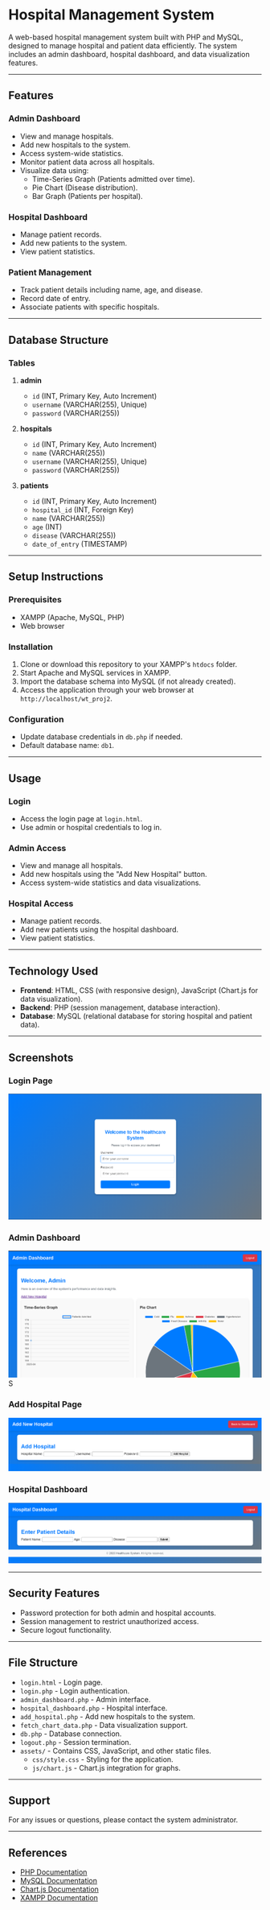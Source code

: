 # Hospital Management System

A web-based hospital management system built with PHP and MySQL, designed to manage hospital and patient data efficiently. The system includes an admin dashboard, hospital dashboard, and data visualization features.

---

## Features

### Admin Dashboard
- View and manage hospitals.
- Add new hospitals to the system.
- Access system-wide statistics.
- Monitor patient data across all hospitals.
- Visualize data using:
  - Time-Series Graph (Patients admitted over time).
  - Pie Chart (Disease distribution).
  - Bar Graph (Patients per hospital).

### Hospital Dashboard
- Manage patient records.
- Add new patients to the system.
- View patient statistics.

### Patient Management
- Track patient details including name, age, and disease.
- Record date of entry.
- Associate patients with specific hospitals.

---

## Database Structure

### Tables

1. **admin**
   - `id` (INT, Primary Key, Auto Increment)
   - `username` (VARCHAR(255), Unique)
   - `password` (VARCHAR(255))

2. **hospitals**
   - `id` (INT, Primary Key, Auto Increment)
   - `name` (VARCHAR(255))
   - `username` (VARCHAR(255), Unique)
   - `password` (VARCHAR(255))

3. **patients**
   - `id` (INT, Primary Key, Auto Increment)
   - `hospital_id` (INT, Foreign Key)
   - `name` (VARCHAR(255))
   - `age` (INT)
   - `disease` (VARCHAR(255))
   - `date_of_entry` (TIMESTAMP)

---

## Setup Instructions

### Prerequisites
- XAMPP (Apache, MySQL, PHP)
- Web browser

### Installation
1. Clone or download this repository to your XAMPP's `htdocs` folder.
2. Start Apache and MySQL services in XAMPP.
3. Import the database schema into MySQL (if not already created).
4. Access the application through your web browser at `http://localhost/wt_proj2`.

### Configuration
- Update database credentials in `db.php` if needed.
- Default database name: `db1`.

---

## Usage

### Login
- Access the login page at `login.html`.
- Use admin or hospital credentials to log in.

### Admin Access
- View and manage all hospitals.
- Add new hospitals using the "Add New Hospital" button.
- Access system-wide statistics and data visualizations.

### Hospital Access
- Manage patient records.
- Add new patients using the hospital dashboard.
- View patient statistics.

---

## Technology Used

- **Frontend**: HTML, CSS (with responsive design), JavaScript (Chart.js for data visualization).
- **Backend**: PHP (session management, database interaction).
- **Database**: MySQL (relational database for storing hospital and patient data).

---

## Screenshots

### Login Page
![Login Page](assets/screenshots/login_page.png)

### Admin Dashboard
![Admin Dashboard](assets/screenshots/admin_dashboard.png)S

### Add Hospital Page
![Add Hospital Page](assets/screenshots/add_hospital_page.png)

### Hospital Dashboard
![Hospital Dashboard](assets/screenshots/hospital_dashboard.png)

---

## Security Features

- Password protection for both admin and hospital accounts.
- Session management to restrict unauthorized access.
- Secure logout functionality.

---

## File Structure

- `login.html` - Login page.
- `login.php` - Login authentication.
- `admin_dashboard.php` - Admin interface.
- `hospital_dashboard.php` - Hospital interface.
- `add_hospital.php` - Add new hospitals to the system.
- `fetch_chart_data.php` - Data visualization support.
- `db.php` - Database connection.
- `logout.php` - Session termination.
- `assets/` - Contains CSS, JavaScript, and other static files.
  - `css/style.css` - Styling for the application.
  - `js/chart.js` - Chart.js integration for graphs.

---

## Support

For any issues or questions, please contact the system administrator.

---

## References

- [PHP Documentation](https://www.php.net/docs.php)
- [MySQL Documentation](https://dev.mysql.com/doc/)
- [Chart.js Documentation](https://www.chartjs.org/docs/)
- [XAMPP Documentation](https://www.apachefriends.org/index.html)